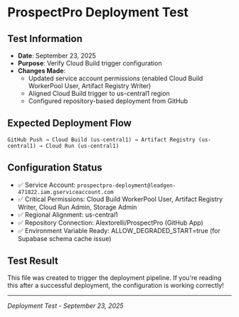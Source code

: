 # ProspectPro Deployment Test

## Test Information

- **Date**: September 23, 2025
- **Purpose**: Verify Cloud Build trigger configuration
- **Changes Made**:
  - Updated service account permissions (enabled Cloud Build WorkerPool User, Artifact Registry Writer)
  - Aligned Cloud Build trigger to us-central1 region
  - Configured repository-based deployment from GitHub

## Expected Deployment Flow

```
GitHub Push → Cloud Build (us-central1) → Artifact Registry (us-central1) → Cloud Run (us-central1)
```

## Configuration Status

- ✅ Service Account: `prospectpro-deployment@leadgen-471822.iam.gserviceaccount.com`
- ✅ Critical Permissions: Cloud Build WorkerPool User, Artifact Registry Writer, Cloud Run Admin, Storage Admin
- ✅ Regional Alignment: us-central1
- ✅ Repository Connection: Alextorelli/ProspectPro (GitHub App)
- ✅ Environment Variable Ready: ALLOW_DEGRADED_START=true (for Supabase schema cache issue)

## Test Result

This file was created to trigger the deployment pipeline. If you're reading this after a successful deployment, the configuration is working correctly!

---

_Deployment Test - September 23, 2025_
